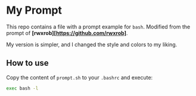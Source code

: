 # My Prompt

This repo contains a file with a prompt example for `bash`. Modified from the prompt of **[rwxrob][https://github.com/rwxrob]**.

My version is simpler, and I changed the style and colors to my liking.

## How to use

Copy the content of `prompt.sh` to your `.bashrc` and execute:

```bash
exec bash -l
```
